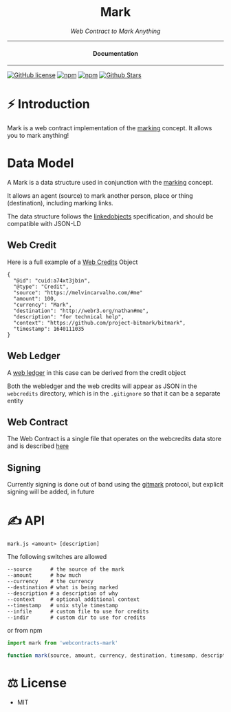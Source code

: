 <div align="center">
  <h1>Mark</h1>
</div>

<div align="center">  
<i>Web Contract to Mark Anything</i>
</div>

---

<div align="center">
<h4>Documentation</h4>
</div>
  
---
  
[![GitHub license](https://img.shields.io/badge/license-MIT-blue.svg)](https://github.com/webcontracts/mark/blob/gh-pages/LICENSE)
[![npm](https://img.shields.io/npm/v/webcontract-mark)](https://npmjs.com/package/webcontract-mark)
[![npm](https://img.shields.io/npm/dw/webcontract-mark.svg)](https://npmjs.com/package/webcontract-mark)
[![Github Stars](https://img.shields.io/github/stars/webcontracts/mark.svg)](https://github.com/webcontracts/mark/)
  
# ⚡️ Introduction

Mark is a web contract implementation of the [marking](https://github.com/project-bitmark/marking/wiki#marking) concept.  It allows you to mark anything!

# Data Model

A Mark is a data structure used in conjunction with the [marking](https://github.com/project-bitmark/marking/wiki#marking) concept.

It allows an agent (source) to mark another person, place or thing (destination), including marking links.

The data structure follows the [linkedobjects](https://linkedobjects.org/) specification, and should be compatible with JSON-LD

## Web Credit

Here is a full example of a [Web Credits](https://webcredits.org/) Object

```
{
  "@id": "cuid:a74xt3jbin",
  "@type": "Credit",
  "source": "https://melvincarvalho.com/#me"
  "amount": 100,
  "currency": "Mark",
  "destination": "http://webr3.org/nathan#me",
  "description": "for technical help",
  "context": "https://github.com/project-bitmark/bitmark",
  "timestamp": 1640111035
}
```

## Web Ledger

A [web ledger](https://webledgers.org/) in this case can be derived from the credit object

Both the webledger and the web credits will appear as JSON in the `webcredits` directory, which is in the `.gitignore` so that it can be a separate entity

## Web Contract

The Web Contract is a single file that operates on the webcredits data store and is described [here](https://github.com/webcontracts/mark/webcontracts/blob/gh-pages/mark.js)

## Signing

Currently signing is done out of band using the [gitmark](https://git-mark.com/) protocol, but explicit signing will be added, in future

# ✍️ API

```
mark.js <amount> [description]
```

The following switches are allowed
```
--source      # the source of the mark
--amount      # how much
--currency    # the currency
--destination # what is being marked
--description # a description of why
--context     # optional additional context
--timestamp   # unix style timestamp
--infile      # custom file to use for credits
--indir       # custom dir to use for credits
```

or from npm 

```JavaScript
import mark from 'webcontracts-mark'

function mark(source, amount, currency, destination, timesamp, description, context, indir, infile)
```



# ⚖️ License

- MIT
